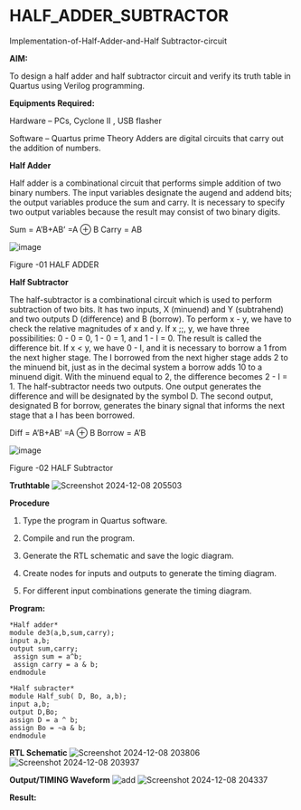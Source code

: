 # HALF_ADDER_SUBTRACTOR

Implementation-of-Half-Adder-and-Half Subtractor-circuit

**AIM:**

To design a half adder and half subtractor circuit and verify its truth table in Quartus using Verilog programming.

**Equipments Required:**

Hardware – PCs, Cyclone II , USB flasher 

Software – Quartus prime Theory Adders are digital circuits that carry out the addition of numbers.

**Half Adder**

Half adder is a combinational circuit that performs simple addition of two binary numbers. The input variables designate the augend and addend bits; the output variables produce the sum and carry. It is necessary to specify two output variables because the result may consist of two binary digits.

Sum = A’B+AB’ =A ⊕ B Carry = AB

![image](https://github.com/naavaneetha/HALF_ADDER_SUBTRACTOR/assets/154305477/bd4a0b2c-cdbc-4184-ab08-81578f121e1f)

Figure -01 HALF ADDER

**Half Subtractor**

The half-subtractor is a combinational circuit which is used to perform subtraction of two bits. It has two inputs, X (minuend) and Y (subtrahend) and two outputs D (difference) and B (borrow). To perform x - y, we have to check the relative magnitudes of x and y. If x ;;, y, we have three possibilities: 0 - 0 = 0, 1 - 0 = 1, and 1 - I = 0. The result is called the difference bit. If x < y, we have 0 - I, and it is necessary to borrow a 1 from the next higher stage. The I borrowed from the next higher stage adds 2 to the minuend bit, just as in the decimal system a borrow adds 10 to a minuend digit. With the minuend equal to 2, the difference becomes 2 - I = 1. The half-subtractor needs two outputs. One output generates the difference and will be designated by the symbol D. The second output, designated B for borrow, generates the binary signal that informs the next stage that a I has been borrowed. 

Diff = A’B+AB’ =A ⊕ B
Borrow = A’B

 ![image](https://github.com/naavaneetha/HALF_ADDER_SUBTRACTOR/assets/154305477/d76b099c-513f-4e7c-843a-e2fd028a531a)

Figure -02 HALF Subtractor

**Truthtable**
![Screenshot 2024-12-08 205503](https://github.com/user-attachments/assets/1e910ca6-229a-43b8-805f-e27608c82209)



**Procedure**

1.	Type the program in Quartus software.

2.	Compile and run the program.

3.	Generate the RTL schematic and save the logic diagram.

4.	Create nodes for inputs and outputs to generate the timing diagram.

5.	For different input combinations generate the timing diagram.


**Program:**
```
*Half adder*
module de3(a,b,sum,carry);
input a,b;
output sum,carry; 
 assign sum = a^b;
 assign carry = a & b;
endmodule

*Half subracter*
module Half_sub( D, Bo, a,b);
input a,b;
output D,Bo;
assign D = a ^ b;
assign Bo = ~a & b;
endmodule
```
**RTL Schematic**
![Screenshot 2024-12-08 203806](https://github.com/user-attachments/assets/f95f07d7-e9e0-4e36-a582-aa711021a042)
![Screenshot 2024-12-08 203937](https://github.com/user-attachments/assets/5428bf36-5f2f-4cfc-8964-aa4133ea4628)


**Output/TIMING Waveform**
![add](https://github.com/user-attachments/assets/d8683abf-b462-4e90-aa04-d8e2edae8a06)
![Screenshot 2024-12-08 204337](https://github.com/user-attachments/assets/fd1498be-2317-4f0d-8564-f1fc970d63cf)


**Result:**
